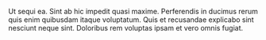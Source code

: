 Ut sequi ea. Sint ab hic impedit quasi maxime. Perferendis in ducimus rerum quis enim quibusdam itaque voluptatum. Quis et recusandae explicabo sint nesciunt neque sint. Doloribus rem voluptas ipsam et vero omnis fugiat.